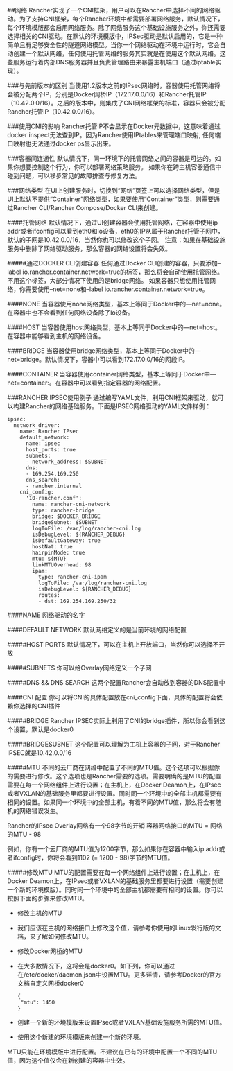 ##网络
Rancher实现了一个CNI框架，用户可以在Rancher中选择不同的网络驱动。为了支持CNI框架，每个Rancher环境中都需要部署网络服务，默认情况下，每个环境模版都会启用网络服务。除了网络服务这个基础设施服务之外，你还需要选择相关的CNI驱动。在默认的环境模版中，IPSec驱动是默认启用的，它是一种简单且有足够安全性的隧道网络模型。当你一个网络驱动在环境中运行时，它会自动创建一个默认网络，任何使用托管网络的服务其实就是在使用这个默认网络。这些服务运行着内部DNS服务器并且负责管理路由来暴露主机端口（通过iptable实现）。

###与先前版本的区别
当使用1.2版本之前的IPsec网络时，容器使用托管网络将会被分配两个IP，分别是Docker网桥IP（172.17.0.0/16）和Rancher托管IP（10.42.0.0/16）。之后的版本中，则集成了CNI网络框架的标准，容器只会被分配Rancher托管IP（10.42.0.0/16）。

###使用CNI的影响
Rancher托管IP不会显示在Docker元数据中，这意味着通过docker inspect无法查到IP。因为Rancher使用IPtables来管理端口映射, 任何端口映射也无法通过docker ps显示出来。

###容器间连通性
默认情况下，同一环境下的托管网络之间的容器是可达的。如果你想要控制这个行为，你可以部署网络策略服务。
如果你在跨主机容器通信中碰到问题，可以移步常见的故障排查与修复方法。

###网络类型
在UI上创建服务时，切换到“网络”页签上可以选择网络类型，但是UI上默认不提供“Container”网络类型，如果要使用“Container”类型，则需要通过Rancher CLI/Rancher Compose/Docker CLI来创建。

####托管网络
默认情况下，通过UI创建容器会使用托管网络，在容器中使用ip addr或者ifconfig可以看到eth0和lo设备，eth0的IP从属于Rancher托管子网中，默认的子网是10.42.0.0/16，当然你也可以修改这个子网。
注意：如果在基础设施服务中删除了网络驱动服务，那么容器的网络设置将会失效。

#####通过DOCKER CLI创建容器
任何通过Docker CLI创建的容器，只要添加–label io.rancher.container.network=true的标签，那么将会自动使用托管网络。不用这个标签，大部分情况下使用的是bridge网络。
如果容器只想使用托管网络，你需要使用–net=none和–label io.rancher.container.network=true。

####NONE
当容器使用none网络类型，基本上等同于Docker中的—net=none。在容器中也不会看到任何网络设备除了lo设备。

####HOST
当容器使用host网络类型，基本上等同于Docker中的—net=host。在容器中能够看到主机的网络设备。

####BRIDGE
当容器使用bridge网络类型，基本上等同于Docker中的—net=bridge。默认情况下，容器中可以看到172.17.0.0/16的网段IP。

####CONTAINER
当容器使用container网络类型，基本上等同于Docker中—net=container:。在容器中可以看到指定容器的网络配置。

###RANCHER IPSEC使用例子
通过编写YAML文件，利用CNI框架来驱动，就可以构建Rancher的网络基础服务。下面是IPSEC网络驱动的YAML文件样例：

```
ipsec:
  network_driver:
    name: Rancher IPsec
    default_network:
      name: ipsec
      host_ports: true
      subnets:
      - network_address: $SUBNET
      dns:
      - 169.254.169.250
      dns_search:
      - rancher.internal
    cni_config:
      '10-rancher.conf':
        name: rancher-cni-network
        type: rancher-bridge
        bridge: $DOCKER_BRIDGE
        bridgeSubnet: $SUBNET
        logToFile: /var/log/rancher-cni.log
        isDebugLevel: ${RANCHER_DEBUG}
        isDefaultGateway: true
        hostNat: true
        hairpinMode: true
        mtu: ${MTU}
        linkMTUOverhead: 98
        ipam:
          type: rancher-cni-ipam
          logToFile: /var/log/rancher-cni.log
          isDebugLevel: ${RANCHER_DEBUG}
          routes:
          - dst: 169.254.169.250/32
```
####NAME
网络驱动的名字

####DEFAULT NETWORK
默认网络定义的是当前环境的网络配置

#####HOST PORTS
默认情况下，可以在主机上开放端口，当然你可以选择不开放

#####SUBNETS
你可以给Overlay网络定义一个子网

#####DNS && DNS SEARCH
这两个配置Rancher会自动放到容器的DNS配置中

####CNI 配置
你可以将CNI的具体配置放在cni_config下面，具体的配置将会依赖你选择的CNI插件

#####BRIDGE
Rancher IPSEC实际上利用了CNI的bridge插件，所以你会看到这个设置，默认是docker0

#####BRIDGESUBNET
这个配置可以理解为主机上容器的子网，对于Rancher IPSEC就是10.42.0.0/16

#####MTU
不同的云厂商在网络中配置了不同的MTU值。这个选项可以根据你的需要进行修改。这个选项也是Rancher需要的选项。需要明确的是MTU的配置需要在每一个网络组件上进行设置；在主机上，在Docker Deamon上，在IPsec或者VXLAN的基础服务里都要进行设置。同时同一个环境中的全部主机都需要有相同的设置。如果同一个环境中的全部主机，有着不同的MTU值，那么将会有随机的网络错误发生。

Rancher的IPsec Overlay网络有一个98字节的开销
容器网络接口的MTU = 网络的MTU - 98

例如，你有一个云厂商的MTU值为1200字节，那么如果你在容器中输入ip addr或者ifconfig时，你将会看到1102 (= 1200 - 98)字节的MTU值。

#####修改MTU
MTU的配置需要在每一个网络组件上进行设置；在主机上，在Docker Deamon上，在IPsec或者VXLAN的基础服务里都要进行设置（需要创建一个新的环境模版）。同时同一个环境中的全部主机都需要有相同的设置。你可以按照下面的步骤来修改MTU。

- 修改主机的MTU
 - 我们应该在主机的网络接口上修改这个值，请参考你使用的Linux发行版的文档，来了解如何修改MTU。
- 修改Docker网桥的MTU
 - 在大多数情况下，这将会是docker0。如下列，你可以通过在/etc/docker/daemon.json中设置MTU。更多详情，请参考Docker的官方文档自定义网桥docker0

	```
	{
 	 "mtu": 1450
	}
	```

- 创建一个新的环境模版来设置IPsec或者VXLAN基础设施服务所需的MTU值。
- 使用这个新建的环境模版来创建一个新的环境。

MTU只能在环境模版中进行配置。不建议在已有的环境中配置一个不同的MTU值，因为这个值仅会在新创建的容器中生效。